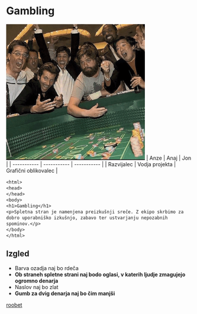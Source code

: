 # Gambling
![alt text](logotip.jpg)
| Anze | Anaj | Jon |
| ----------- | ----------- | ----------- |
| Razvijalec | Vodja projekta | Grafični oblikovalec |

```
<html>
<head>
</head>
<body>
<h1>Gambling</h1>
<p>Spletna stran je namenjena preizkušnji sreče. Z ekipo skrbimo za dobro uporabniško izkušnjo, zabavo ter ustvarjanju nepozabnih spominov.</p>
</body>
</html>
```
## Izgled

- Barva ozadja naj bo rdeča
- **Ob straneh spletne strani naj bodo oglasi, v katerih ljudje zmagujejo ogromno denarja**
- Naslov naj bo zlat
- **Gumb za dvig denarja naj bo čim manjši**

[roobet](https://roobet.com/casino)
